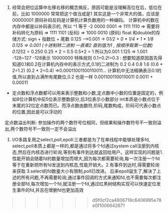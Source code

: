 1. 经常会把位运算中左移右移的概念搞反，原因可能是没理解高位在后，低位在前，比如 1000000 常常把这个值当成是1 其实这是一个非常大的值，应该是00000001
原码补码反码是计算机计算负数用的一种编码。
计算机中的数在内存中都是以补码表示的, 所以 ^1 等于 -2    0000 0001 => 1111 1110 => 需要将补码转化为原码 => 1111 1101 (反码) => 1000 0010 (原码)
float 和double的存储方式: sign + 指数位 + 尾数 0.125 -->0.001 -> 0*1/2 + 0 * 1/4 * 1 * 1/8   
0.125 => 0.001 (十进制转二进制 一直乘2 直到值为1 , 按顺序取第一位数)  0.125*2 =  0.250  0.25 * 2 = 0.5  0.5*2 = 1  所以为0.001 
1.125 => 1.001
-128~127 -128表示 10000000 特殊规则
0.1+0.2!=0.3 :  想要知道原因首先得知道0.1和0.2在计算机内存中的表示方式,0.1的二进制为 0.2 0.4 0.8 1.6 (0.6 * 2=1.2) (0.2 * 2=0.4) =>0.00011001100110011... 
计算机中无法精确表示0.1的值,所以直到占满所有尾数位,0.2 也是一样 0.0011001100110011   0.0011 +  0.00011  

* 定点数和浮点数都可以用来表示整数和小数,定点数中小数的位置是固定的，例如8位计算机中前5位表示整数部分,后3位表示小数部分 int本质是小数点位于末尾的32位定点数而已。而浮点数由数符,阶码,尾数构成，阶码可代表小数点的位置,因此是可以浮动的

定点数溢出判断: 参加操作的两个数符号位相同，但结果和操作数符号不一致则溢出,两个数符号不一致则一定不会溢出

1. I/O多路复用之select,poll,epoll:三者都是为了在单线程中能够处理多fd, select,poll本质上都是一样的,都是通过将多个fd通过system call注册到内核态,然后在内核态进行轮询,等到有事件到达就返回给用户。这样实现的问题是1.性能开销会随着fd的数量增加而增大,因为每次都需要轮询,每一次注册一个fd等于在重新把所有fd发送到内核态,性能开销大。2.有事件到达时,得需要轮询来获取 3.select的fd数量大小有限制,poll已改进。
后来epoll诞生了,解决了上述的所有问题,不再需要轮询,通过事件回调的方式来通知fd,也不需要每次都注册全部fd,每次增加一个fd,就注册一个fd,通过红黑树结构实现可以快速定位发生事件的fd,并且在增删fd也更加高效
>>>>>>> d5f0cf2ca4806719c6406995e78e0f1006642671
